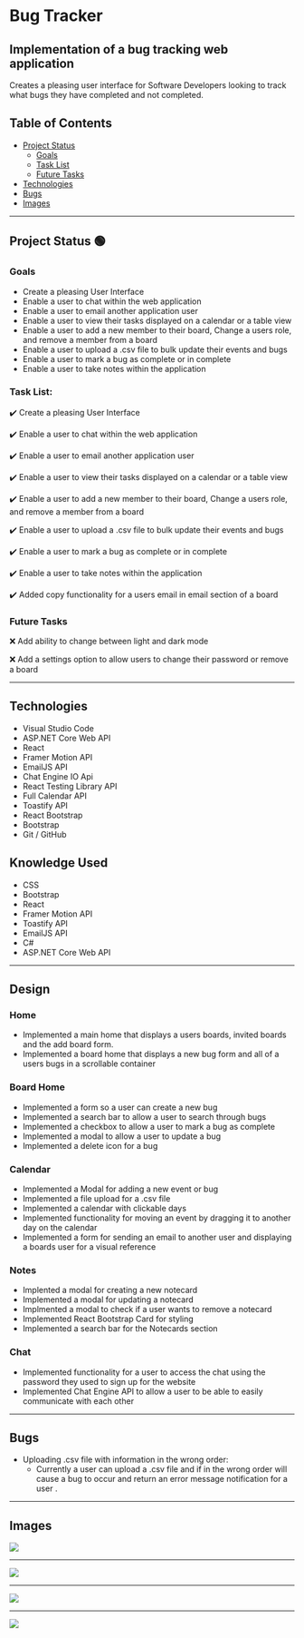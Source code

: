 # Bug Tracker
## Implementation of a bug tracking web application

Creates a pleasing user interface for Software Developers looking to track what bugs they have completed and not completed.

## Table of Contents
- [Project Status](#project-status)
   - [Goals](#goals)
   - [Task List](#task-list)
   - [Future Tasks](#future-tasks)
- [Technologies](#technologies)
- [Bugs](#bugs)
- [Images](#Images)

---
## Project Status :green_circle:
### Goals
- Create a pleasing User Interface
- Enable a user to chat within the web application
- Enable a user to email another application user
- Enable a user to view their tasks displayed on a calendar or a table view
- Enable a user to add a new member to their board, Change a users role, and remove a member from a board
- Enable a user to upload a .csv file to bulk update their events and bugs
- Enable a user to mark a bug as complete or in complete
- Enable a user to take notes within the application

### Task List: 
:heavy_check_mark: Create a pleasing User Interface 

:heavy_check_mark: Enable a user to chat within the web application

:heavy_check_mark: Enable a user to email another application user

:heavy_check_mark: Enable a user to view their tasks displayed on a calendar or a table view

:heavy_check_mark: Enable a user to add a new member to their board, Change a users role, and remove a member from a board

:heavy_check_mark: Enable a user to upload a .csv file to bulk update their events and bugs

:heavy_check_mark: Enable a user to mark a bug as complete or in complete

:heavy_check_mark: Enable a user to take notes within the application

:heavy_check_mark: Added copy functionality for a users email in email section of a board

<!--- 
Emojis for the Task List:
DONE =      :heavy_check_mark:
NOT DONE =  :x:
WIP =       :recycle:
BUGGED =    :warning:
 --->

### Future Tasks  
:x: Add ability to change between light and dark mode 

:x: Add a settings option to allow users to change their password or remove a board

---
## Technologies
- Visual Studio Code
- ASP.NET Core Web API
- React
- Framer Motion API
- EmailJS API
- Chat Engine IO Api
- React Testing Library API
- Full Calendar API
- Toastify API
- React Bootstrap
- Bootstrap
- Git / GitHub

## Knowledge Used
- CSS
- Bootstrap
- React
- Framer Motion API
- Toastify API
- EmailJS API
- C#
- ASP.NET Core Web API

---
## Design
### Home
- Implemented a main home that displays a users boards, invited boards and the add board form.
- Implemented a board home that displays a new bug form and all of a users bugs in a scrollable container
### Board Home
- Implemented a form so a user can create a new bug 
- Implemented a search bar to allow a user to search through bugs
- Implemented a checkbox to allow a user to mark a bug as complete
- Implemented a modal to allow a user to update a bug
- Implemented a delete icon for a bug
### Calendar
- Implemented a Modal for adding a new event or bug
- Implemented a file upload for a .csv file
- Implemented a calendar with clickable days
- Implemented functionality for moving an event by dragging it to another day on the calendar
- Implemented a form for sending an email to another user and displaying a boards user for a visual reference
### Notes
- Implented a modal for creating a new notecard
- Implemented a modal for updating a notecard
- Implmented a modal to check if a user wants to remove a notecard
- Implemented React Bootstrap Card for styling
- Implemented a search bar for the Notecards section
### Chat 
- Implemented functionality for a user to access the chat using the password they used to sign up for the website
- Implemented Chat Engine API to allow a user to be able to easily communicate with each other

---
## Bugs
- Uploading .csv file with information in the wrong order:
   - Currently a user can upload a .csv file and if in the wrong order will cause a bug to occur and return an error message notification for a user .

---
## Images
![](src/Images/BoardHome.PNG)

---

![](src/Images/FullCalendar.PNG)

---

![](src/Images/Chat.PNG)

---

![](src/Images/Notes.PNG)
